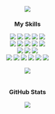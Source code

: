 <div align="center"><img src="https://capsule-render.vercel.app/api?type=waving&color=gradient&height=100&animation=fadeIn&section=footer&text=🚗🛻🚛💨&fontAlign=80&fontSize=55" /></div>

<h3 align="center">My Skills</h3>  

<div align="center">
<div>
<img src="https://img.shields.io/badge/React-61DAFB?style=square&logo=React&logoColor=black">
<img src="https://img.shields.io/badge/Next.js-000000?style=square&logo=Next.js&logoColor=white">
<img src="https://img.shields.io/badge/JavaScript-F7DF1E?style=square&logo=JavaScript&logoColor=black">
<img src="https://img.shields.io/badge/TypeScript-3178C6?style=square&logo=TypeScript&logoColor=white">
<img src="https://img.shields.io/badge/Redux-764ABC?style=square&logo=Redux&logoColor=white">
</div>

<div>
<img src="https://img.shields.io/badge/HTML5-E34F26?style=square&logo=HTML5&logoColor=white">
<img src="https://img.shields.io/badge/CSS3-1572B6?style=square&logo=CSS3&logoColor=white">
<img src="https://img.shields.io/badge/styled--components-DB7093?style=square&logo=styled-components&logoColor=white">
<img src="https://img.shields.io/badge/Sass-CC6699?style=square&logo=Sass&logoColor=white">
<img src="https://img.shields.io/badge/Tailwind-06B6D4?style=square&logo=TailwindCSS&logoColor=white">

<div>
<img src="https://img.shields.io/badge/MySQL-4479A1?style=square&logo=MySQL&logoColor=white">
<img src="https://img.shields.io/badge/Cloudflare-F38020?style=square&logo=Cloudflare&logoColor=white">
<img src="https://img.shields.io/badge/Firebase-FFCA28?style=square&logo=Firebase&logoColor=black">
</div>

<div>
<img src="https://img.shields.io/badge/GitHub-181717?style=square&logo=github&logoColor=white">
<img src="https://img.shields.io/badge/Git-F05032?style=square&logo=git&logoColor=white">
<img src="https://img.shields.io/badge/Slack-4A154B?style=square&logo=Slack&logoColor=white">
<img src="https://img.shields.io/badge/Figma-F24E1E?style=square&logo=Figma&logoColor=white">
<img src="https://img.shields.io/badge/VSCode-007ACC?style=square&logo=VisualStudioCode&logoColor=white">
<img src="https://img.shields.io/badge/Notion-000000?style=square&logo=Notion&logoColor=white">
</div>
</div>

<br/>

<div align="center">
<a href="https://hits.seeyoufarm.com"><img src="https://hits.seeyoufarm.com/api/count/incr/badge.svg?url=https%3A%2F%2Fgithub.com%2Fplutoin&count_bg=%2000000&title_bg=%2000000&icon=github.svg&icon_color=%23E7E7E7&title=hits&edge_flat=false"/></a>
</div>

<br/>

<h3 align=center>GitHub Stats</h3>  
<div align="center"><img src="https://github-readme-stats.vercel.app/api?username=plutoin&theme=react&show_icons=true&count_private=true&hide_border=true&hide=stars" align="center" /></div>
